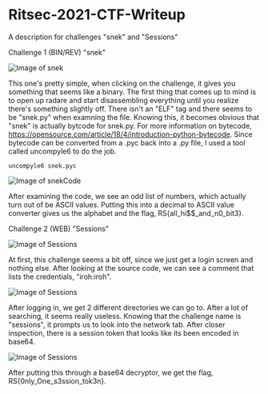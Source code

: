 # Ritsec-2021-CTF-Writeup
A description for challenges "snek" and "Sessions"

Challenge 1 (BIN/REV) "snek"

![Image of snek](https://github.com/rv1ral/Ritsec-2021-CTF-Writeup/blob/main/Screenshot%20from%202021-04-11%2020-24-48.png)


This one's pretty simple, when clicking on the challenge, it gives you something that seems like
a binary. The first thing that comes up to mind is to open up radare and start disassembling 
everything until you realize there's something slightly off. There isn't an "ELF" tag and there 
seems to be "snek.py" when examning the file. Knowing this, it becomes obvious that "snek" is 
actually bytcode for snek.py. For more information on bytecode, https://opensource.com/article/18/4/introduction-python-bytecode.
Since bytecode can be converted from a .pyc back into a .py file, I used a tool called uncompyle6 to do the job.
```
uncompyle6 snek.pyc
```
![Image of snekCode](https://github.com/rv1ral/Ritsec-2021-CTF-Writeup/blob/main/Screenshot%20from%202021-04-11%2020-25-42.png)

After examining the code, we see an odd list of numbers, which actually turn out of be ASCII 
values. Putting this into a decimal to ASCII value converter gives us the alphabet and the flag, RS{all_hi$$_and_n0_bit3}.


Challenge 2 (WEB) "Sessions"

![Image of Sessions](https://github.com/rv1ral/Ritsec-2021-CTF-Writeup/blob/main/Screenshot%20from%202021-04-11%2020-22-33.png)


At first, this challenge seems a bit off, since we just get a login screen and nothing else.
After looking at the source code, we can see a comment that lists the credentials, "iroh:iroh".

![Image of Sessions](https://github.com/rv1ral/Ritsec-2021-CTF-Writeup/blob/main/iroh.png)

After logging in, we get 2 different directories we can go to. After a lot of searching, it seems really useless.
Knowing that the challenge name is "sessions", it prompts us to look into the network tab. After closer inspection, 
there is a session token that looks like its been encoded in base64.

![Image of Sessions](https://github.com/rv1ral/Ritsec-2021-CTF-Writeup/blob/main/Screenshot%20from%202021-04-11%2020-23-40.png)

After putting this through a base64 decryptor, we get the flag, RS{0nly_One_s3ssion_tok3n}.
